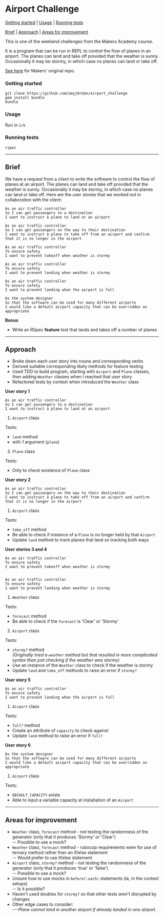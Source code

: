 # Airport Challenge

[Getting started](#getting-started) | [Usage](#Usage) | [Running tests](#running-tests)

[Brief](#Brief) | [Approach](#Approach) | [Areas for improvement](#Areas-for-improvement)

This is one of the weekend challenges from the Makers Academy course.

It is a program that can be run in REPL to control the flow of planes in an airport. The planes can land and take off provided that the weather is sunny. Occasionally it may be stormy, in which case no planes can land or take off.

[See here](https://github.com/makersacademy/airport_challenge) for Makers' original repo.

### Getting started

`git clone https://github.com/amyj0rdan/airport_challenge`     
`gem install bundle`     
`bundle`     

### Usage

Run in `irb`

### Running tests

`rspec`

-------
## Brief

We have a request from a client to write the software to control the flow of planes at an airport. The planes can land and take off provided that the weather is sunny. Occasionally it may be stormy, in which case no planes can land or take off.  Here are the user stories that we worked out in collaboration with the client:

```
As an air traffic controller
So I can get passengers to a destination
I want to instruct a plane to land at an airport

As an air traffic controller
So I can get passengers on the way to their destination
I want to instruct a plane to take off from an airport and confirm that it is no longer in the airport

As an air traffic controller
To ensure safety
I want to prevent takeoff when weather is stormy

As an air traffic controller
To ensure safety
I want to prevent landing when weather is stormy

As an air traffic controller
To ensure safety
I want to prevent landing when the airport is full

As the system designer
So that the software can be used for many different airports
I would like a default airport capacity that can be overridden as appropriate
```
**Bonus**

* Write an RSpec **feature** test that lands and takes off a number of planes

-------
## Approach

- Broke down each user story into nouns and corresponding verbs
- Derived suitable corresponding likely methods for feature testing
- Used TDD to build program, starting with `Airport` and `Plane` classes, then adding `Weather` classes when I reached that user story
- Refactored tests by context when introduced the `Weather` class

**User story 1**
```
As an air traffic controller
So I can get passengers to a destination
I want to instruct a plane to land at an airport
```

1. `Airport` class

Tests:
- `land` method
- with 1 argument (`plane`)


2. `Plane` class

Tests:
- Only to check existence of `Plane` class

**User story 2**

```
As an air traffic controller
So I can get passengers on the way to their destination
I want to instruct a plane to take off from an airport and confirm that it is no longer in the airport
```
1. `Airport` class

Tests:
- `take_off` method
- Be able to check if instance of a `Plane` is no longer held by that `Airport`
- Update `land` method to track planes that land so tracking both ways

**User stories 3 and 4**

```
As an air traffic controller
To ensure safety
I want to prevent takeoff when weather is stormy


As an air traffic controller
To ensure safety
I want to prevent landing when weather is stormy
```

1. `Weather` class

Tests:
- `forecast` method
- Be able to check if the `forecast` is 'Clear' or 'Stormy'


2. `Airport` class

Tests:
- `stormy?` method     
_(Originally tried a `weather` method but that resulted in more complicated syntax than just checking if the weather was stormy)_
- Use an instance of the `Weather` class to check if the weather is stormy
- Update `land` and `take_off` methods to raise an error if `stormy?`

**User story 5**

```
As an air traffic controller
To ensure safety
I want to prevent landing when the airport is full
```

1. `Airport` class

Tests:
- `full?` method
- Create an attribute of `capacity` to check against
- Update `land` method to raise an error if `full?`

**User story 6**

```
As the system designer
So that the software can be used for many different airports
I would like a default airport capacity that can be overridden as appropriate
```

1. `Airport` class

Tests:
- `DEFAULT_CAPACITY` exists
- Able to input a variable capacity at instatiation of an `Airport`

--------

## Areas for improvement

- `Weather` class, `forecast` method - not testing the randomness of the generator (only that it produces 'Stormy' or 'Clear')      
-- Possible to use a mock?
- `Weather` class, `forecast` method - rubocop requirements were for use of ternary method rather than an if/else statement     
-- Would prefer to use if/else statement
- `Airport` class, `stormy?` method - not testing the randomness of the generator (only that it produces 'true' or 'false')     
-- Possible to use a mock?
- Unsure how to use mocks in `before(:each)` statements (ie, in the context setups)     
-- Is it possible?     
- Haven't used doubles for `stormy?` so that other tests aren't disrupted by changes
- Other edge cases to consider:     
_---Plane cannot land in another airport if already landed in one airport._

